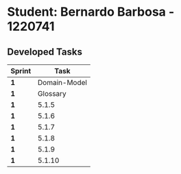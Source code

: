 # Student: Bernardo Barbosa - 1220741

## Developed Tasks

| Sprint | Task     |
|--------|----------|
| **1**  |  Domain-Model   |
| **1**  |  Glossary  |
| **1**  |  5.1.5   |
| **1**  |  5.1.6   |
| **1**  |  5.1.7   |
| **1**  |  5.1.8   |
| **1**  |  5.1.9   |
| **1**  |  5.1.10  |